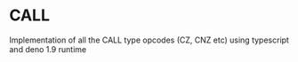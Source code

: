# CALL

Implementation of all the CALL type opcodes (CZ, CNZ etc) using typescript and deno 1.9 runtime